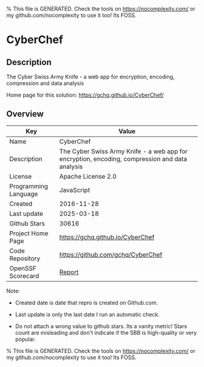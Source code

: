 
% This file is GENERATED. Check the tools on https://nocomplexity.com/ or my github.com/nocomplexity to use it too! Its FOSS. 

# CyberChef

## Description 

The Cyber Swiss Army Knife - a web app for encryption, encoding, compression and data analysis

Home page for this solution: https://gchq.github.io/CyberChef/ 

## Overview 

| Key | Value |
| --- | --- |
| Name | CyberChef |
| Description | The Cyber Swiss Army Knife - a web app for encryption, encoding, compression and data analysis |
| License | Apache License 2.0 |
| Programming Language | JavaScript |
| Created | 2016-11-28 |
| Last update | 2025-03-18 |
| Github Stars | 30616 |
| Project Home Page | https://gchq.github.io/CyberChef |
| Code Repository | https://github.com/gchq/CyberChef |
| OpenSSF Scorecard | [Report](https://securityscorecards.dev/viewer/?uri=github.com/gchq/CyberChef) |

Note:
 - Created date is date that repro is created on Github.com. 

- Last update is only the last date I run an automatic check. 

- Do not attach a wrong value to github stars. Its a vanity metric! Stars count are misleading and 
don't indicate if the SBB is high-quality or very popular.

% This file is GENERATED. Check the tools on https://nocomplexity.com/ or my github.com/nocomplexity to use it too! Its FOSS. 

